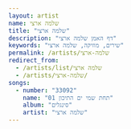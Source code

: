 ```yaml
---
layout: artist
name: שלמה ארצי
title: "שלמה ארצי"
description: "דף האמן שלמה ארצי"
keywords: "שירים, מוזיקה, שלמה ארצי"
permalink: /artists/שלמה-ארצי
redirect_from:
  - /artists/list/שלמה ארצי
  - /artists/שלמה-ארצי/
songs:
  - number: "33092"
    name: "01 תחת שמי ים התיכון"
    album: "סינגלים"
    artist: "שלמה ארצי"
---
```

